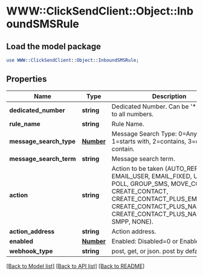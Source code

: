 # WWW::ClickSendClient::Object::InboundSMSRule

## Load the model package
```perl
use WWW::ClickSendClient::Object::InboundSMSRule;
```

## Properties
Name | Type | Description | Notes
------------ | ------------- | ------------- | -------------
**dedicated_number** | **string** | Dedicated Number. Can be &#39;*&#39; to apply to all numbers. | 
**rule_name** | **string** | Rule Name. | 
**message_search_type** | [**Number**](Number.md) | Message Search Type: 0&#x3D;Any message, 1&#x3D;starts with, 2&#x3D;contains, 3&#x3D;does not contain. | 
**message_search_term** | **string** | Message search term. | 
**action** | **string** | Action to be taken (AUTO_REPLY, EMAIL_USER, EMAIL_FIXED, URL, SMS, POLL, GROUP_SMS, MOVE_CONTACT, CREATE_CONTACT, CREATE_CONTACT_PLUS_EMAIL, CREATE_CONTACT_PLUS_NAME_EMAIL CREATE_CONTACT_PLUS_NAME, SMPP, NONE). | 
**action_address** | **string** | Action address. | 
**enabled** | [**Number**](Number.md) | Enabled: Disabled&#x3D;0 or Enabled&#x3D;1. | 
**webhook_type** | **string** | post, get, or json. post by default | [optional] 

[[Back to Model list]](../README.md#documentation-for-models) [[Back to API list]](../README.md#documentation-for-api-endpoints) [[Back to README]](../README.md)


